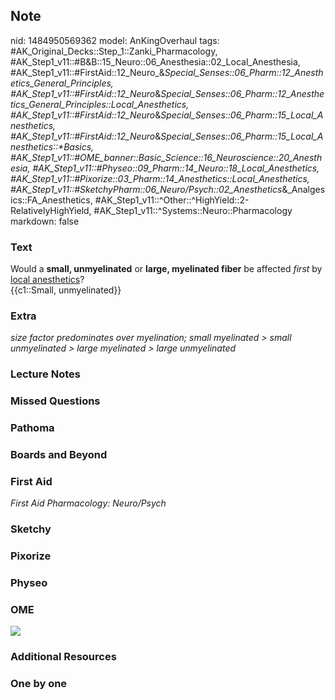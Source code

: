 ## Note
nid: 1484950569362
model: AnKingOverhaul
tags: #AK_Original_Decks::Step_1::Zanki_Pharmacology, #AK_Step1_v11::#B&B::15_Neuro::06_Anesthesia::02_Local_Anesthesia, #AK_Step1_v11::#FirstAid::12_Neuro_&_Special_Senses::06_Pharm::12_Anesthetics_General_Principles, #AK_Step1_v11::#FirstAid::12_Neuro_&_Special_Senses::06_Pharm::12_Anesthetics_General_Principles::Local_Anesthetics, #AK_Step1_v11::#FirstAid::12_Neuro_&_Special_Senses::06_Pharm::15_Local_Anesthetics, #AK_Step1_v11::#FirstAid::12_Neuro_&_Special_Senses::06_Pharm::15_Local_Anesthetics::*Basics, #AK_Step1_v11::#OME_banner::Basic_Science::16_Neuroscience::20_Anesthesia, #AK_Step1_v11::#Physeo::09_Pharm::14_Neuro::18_Local_Anesthetics, #AK_Step1_v11::#Pixorize::03_Pharm::14_Anesthetics::Local_Anesthetics, #AK_Step1_v11::#SketchyPharm::06_Neuro/Psych::02_Anesthetics_&_Analgesics::FA_Anesthetics, #AK_Step1_v11::^Other::^HighYield::2-RelativelyHighYield, #AK_Step1_v11::^Systems::Neuro::Pharmacology
markdown: false

### Text
<div>
  Would a <b>small, unmyelinated</b> or <b>large, myelinated
  fiber</b> be affected <i>first</i> by <u>local anesthetics</u>?
</div>
<div>
  {{c1::Small, unmyelinated}}
</div>

### Extra
<i>size factor predominates over myelination; small myelinated >
small unmyelinated > large myelinated > large
unmyelinated</i>

### Lecture Notes


### Missed Questions


### Pathoma


### Boards and Beyond


### First Aid
<div>
  <i>First Aid Pharmacology: Neuro/Psych</i>
</div>

### Sketchy


### Pixorize


### Physeo


### OME
<div class="ome-widget">
  <a href=
  "https://onlinemeded.org/spa/neuroscience/anesthesia/acquire?ref=anki">
  <img src="_OME_AnkiFlashcards_Lesson_6.png"></a>
</div>

### Additional Resources


### One by one

